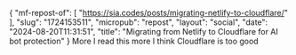 {
    "mf-repost-of": [
        "https://sia.codes/posts/migrating-netlify-to-cloudflare/"
    ],
    "slug": "1724153511",
    "micropub": "repost",
    "layout": "social",
    "date": "2024-08-20T11:31:51",
    "title": "Migrating from Netlify to Cloudflare for AI bot protection"
}
More I read this more I think Cloudflare is too good 